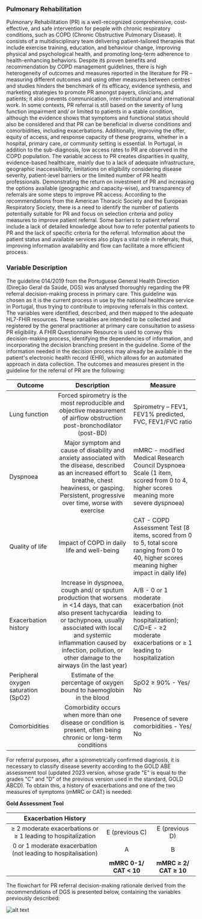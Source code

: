 ### Pulmonary Rehabilitation

Pulmonary Rehabilitation (PR) is a well-recognized comprehensive, cost-effective, and safe intervention for people with chronic respiratory conditions, such as COPD (Chronic Obstructive Pulmonary Disease). It consists of a multidisciplinary team delivering patient-tailored therapies that include exercise training, education, and behaviour change, improving physical and psychological health, and promoting long-term adherence to health-enhancing behaviors. Despite its proven benefits and recommendation by COPD management guidelines, there is high heterogeneity of outcomes and measures reported in the literature for PR – measuring different outcomes and using other measures between centres and studies hinders the benchmark of its efficacy, evidence synthesis, and marketing strategies to promote PR amongst payers, clinicians, and patients; it also prevents communication, inter-institutional and international work. 
In some contexts, PR referral is still based on the severity of lung function impairment and/ or limited to patients in a stable condition, although the evidence shows that symptoms and functional status should also be considered and that PR can be beneficial in diverse conditions and comorbidities, including exacerbations. Additionally, improving the offer, equity of access, and response capacity of these programs, whether in a hospital, primary care, or community setting is essential. In Portugal, in addition to the sub-diagnosis, low access rates to PR are observed in the COPD population. The variable access to PR creates disparities in quality, evidence-based healthcare, mainly due to a lack of adequate infrastructure, geographic inaccessibility, limitations on eligibility considering disease severity, patient-level barriers or the limited number of PR health professionals. Demonstrating the return on investment of PR and increasing the options available (geographic and capacity-wise), and transparency of referrals are some steps to improve PR access. According to the recommendations from the American Thoracic Society and the European Respiratory Society, there is a need to identify the number of patients potentially suitable for PR and focus on selection criteria and policy measures to improve patient referral. Some barriers to patient referral include a lack of detailed knowledge about how to refer potential patients to PR and the lack of specific criteria for the referral. Information about the patient status and available services also plays a vital role in referrals; thus, improving information availability and flow can facilitate a more efficient process.

### Variable Description

The guideline 014/2019 from the Portuguese General Health Direction (Direção Geral da Saúde, DGS) was analysed thoroughly regarding the PR referral decision-making process in primary care. This guideline was chosen as it is the current process in use by the national healthcare service in Portugal, thus trying to contribute to improving referrals in this context. The variables were identified, described, and then mapped to the adequate HL7-FHIR resources.
These variables are intended to be collected and registered by the general practitioner at primary care consultation to assess PR eligibility. A FHIR Questionnaire Resource is used to convey this decision-making process, identifying the dependencies of information, and incorporating the decision branching present in the guideline. Some of the information needed in the decision process may already be available in the patient's electronic health record (EHR), which allows for an automated approach in data collection.
The outcomes and measures present in the guideline for the referral of PR are the following:

|**Outcome**       |**Description**   |**Measure**|
| ------------- |:-------------:| -----|
|Lung function  |Forced spirometry is the most reproducible and objective measurement of airflow obstruction post-bronchodilator (post-BD) |Spirometry – FEV1, FEV1% predicted, FVC, FEV1/FVC ratio|
|Dyspnoea |Major symptom and cause of disability and anxiety associated with the disease, described as an increased effort to breathe, chest heaviness, or gasping. Persistent, progressive over time, worse with exercise |mMRC - modified Medical Research Council Dyspnoea Scale (1 item, scored from 0 to 4, higher scores meaning more severe dyspnoea)|
|Quality of life |Impact of COPD in daily life and well-being |CAT - COPD Assessment Test (8 items, scored from 0 to 5, total score ranging from 0 to 40, higher scores meaning higher impact in daily life)|
|Exacerbation history |Increase in dyspnoea, cough and/ or sputum production that worsens in <14 days, that can also present tachycardia or tachypnoea, usually associated with local and systemic inflammation caused by infection, pollution, or other damage to the airways (in the last year) |A/B - 0 or 1 moderate exacerbation (not leading to hospitalization); C/D=E - ≥2 moderate exacerbations or ≥ 1 leading to hospitalization |
|Peripheral oxygen saturation (SpO2) |Estimate of the percentage of oxygen bound to haemoglobin in the blood |SpO2 ≥ 90% - Yes/ No |
|Comorbidities |Comorbidity occurs when more than one disease or condition is present, often being chronic or long-term conditions |Presence of severe comorbidities - Yes/ No|

For referral purposes, after a spirometrically confirmed diagnosis, it is necessary to classify disease severity according to the GOLD ABE assessment tool (updated 2023 version, whose grade "E" is equal to the grades "C" and "D" of the previous version used in the standard, GOLD ABCD). To obtain this, a history of exacerbations and one of the two measures of symptoms (mMRC or CAT) is needed:

**Gold Assessment Tool** 

|**Exacerbation History** |          |         |
| :------: | :------: | :------: |
|≥ 2 moderate exacerbations or ≥ 1 leading to hospitalization | E (previous C)  | E (previous D)|
|0 or 1 moderate exacerbation (not leading to hospitalisation) | A | B|
|         | **mMRC 0-1/ CAT < 10** | **mMRC ≥ 2/ CAT ≥ 10**|

The flowchart for PR referral decision-making rationale derived from the recommendations of DGS is presented below, containing the variables previously described:

![alt text](/Users/nadiahipolito/Downloads/fhir-master/input/images/Imagem1.jpg "Flowchart for PR referral")
